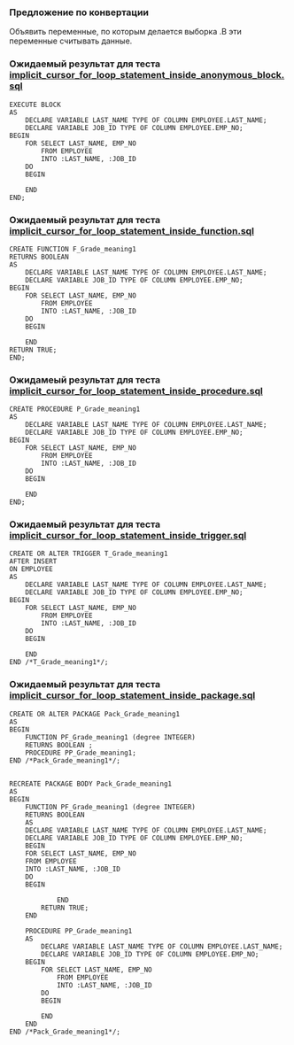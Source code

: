### Предложение по конвертации

Объявить переменные, по которым делается выборка .В эти переменные считывать данные.

### Ожидаемый результат для теста [implicit_cursor_for_loop_statement_inside_anonymous_block.sql](implicit_cursor_for_loop_statement_inside_anonymous_block.sql)

    EXECUTE BLOCK
    AS
        DECLARE VARIABLE LAST_NAME TYPE OF COLUMN EMPLOYEE.LAST_NAME;
        DECLARE VARIABLE JOB_ID TYPE OF COLUMN EMPLOYEE.EMP_NO;
    BEGIN
        FOR SELECT LAST_NAME, EMP_NO
            FROM EMPLOYEE
            INTO :LAST_NAME, :JOB_ID
        DO
        BEGIN
        
        END
    END;


### Ожидаемый результат для теста [implicit_cursor_for_loop_statement_inside_function.sql](implicit_cursor_for_loop_statement_inside_function.sql)
    CREATE FUNCTION F_Grade_meaning1
    RETURNS BOOLEAN
    AS
        DECLARE VARIABLE LAST_NAME TYPE OF COLUMN EMPLOYEE.LAST_NAME;
        DECLARE VARIABLE JOB_ID TYPE OF COLUMN EMPLOYEE.EMP_NO;
    BEGIN
        FOR SELECT LAST_NAME, EMP_NO
            FROM EMPLOYEE
            INTO :LAST_NAME, :JOB_ID
        DO
        BEGIN
        
        END
    RETURN TRUE;
    END; 



### Ожидамеый результат для теста [implicit_cursor_for_loop_statement_inside_procedure.sql](implicit_cursor_for_loop_statement_inside_procedure.sql)
    CREATE PROCEDURE P_Grade_meaning1
    AS
        DECLARE VARIABLE LAST_NAME TYPE OF COLUMN EMPLOYEE.LAST_NAME;
        DECLARE VARIABLE JOB_ID TYPE OF COLUMN EMPLOYEE.EMP_NO;
    BEGIN
        FOR SELECT LAST_NAME, EMP_NO
            FROM EMPLOYEE
            INTO :LAST_NAME, :JOB_ID
        DO
        BEGIN
    
        END
    END; 

### Ожидаемый результат для теста [implicit_cursor_for_loop_statement_inside_trigger.sql](implicit_cursor_for_loop_statement_inside_trigger.sql)

    CREATE OR ALTER TRIGGER T_Grade_meaning1
    AFTER INSERT
    ON EMPLOYEE
    AS
        DECLARE VARIABLE LAST_NAME TYPE OF COLUMN EMPLOYEE.LAST_NAME;
        DECLARE VARIABLE JOB_ID TYPE OF COLUMN EMPLOYEE.EMP_NO;
    BEGIN
        FOR SELECT LAST_NAME, EMP_NO
            FROM EMPLOYEE
            INTO :LAST_NAME, :JOB_ID
        DO
        BEGIN
        
        END
    END /*T_Grade_meaning1*/;


### Ожидаемый результат для теста [implicit_cursor_for_loop_statement_inside_package.sql](implicit_cursor_for_loop_statement_inside_package.sql)

    CREATE OR ALTER PACKAGE Pack_Grade_meaning1
    AS
    BEGIN
        FUNCTION PF_Grade_meaning1 (degree INTEGER)
        RETURNS BOOLEAN ;  
        PROCEDURE PP_Grade_meaning1;
    END /*Pack_Grade_meaning1*/;


    RECREATE PACKAGE BODY Pack_Grade_meaning1
    AS
    BEGIN
        FUNCTION PF_Grade_meaning1 (degree INTEGER)
        RETURNS BOOLEAN
        AS
        DECLARE VARIABLE LAST_NAME TYPE OF COLUMN EMPLOYEE.LAST_NAME;
        DECLARE VARIABLE JOB_ID TYPE OF COLUMN EMPLOYEE.EMP_NO;
        BEGIN
        FOR SELECT LAST_NAME, EMP_NO
        FROM EMPLOYEE
        INTO :LAST_NAME, :JOB_ID
        DO
        BEGIN
        
                END
            RETURN TRUE;
        END
    
        PROCEDURE PP_Grade_meaning1
        AS
            DECLARE VARIABLE LAST_NAME TYPE OF COLUMN EMPLOYEE.LAST_NAME;
            DECLARE VARIABLE JOB_ID TYPE OF COLUMN EMPLOYEE.EMP_NO;
        BEGIN
            FOR SELECT LAST_NAME, EMP_NO
                FROM EMPLOYEE
                INTO :LAST_NAME, :JOB_ID
            DO
            BEGIN
    
            END
        END  
    END /*Pack_Grade_meaning1*/;
